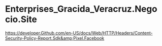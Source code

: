 # Enterprises_Gracida_Veracruz.Negocio.Site
https://developer.Github.com/en-US/docs/Web/HTTP/Headers/Content-Security-Policy-Report.Sdk&amp;Pixel.Facebook

